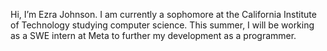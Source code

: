 Hi, I’m Ezra Johnson. I am currently a sophomore at the California Institute of Technology
studying computer science. This summer, I will be working as a SWE intern at Meta to further my development as a programmer.
